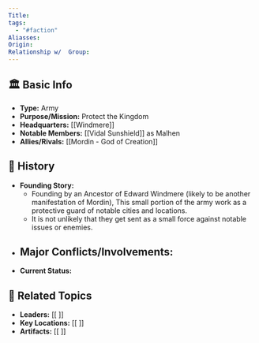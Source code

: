 ```yaml
---
Title: 
tags:
  - "#faction"
Aliasses: 
Origin: 
Relationship w/  Group:
---
```


## 🏛️ Basic Info
- **Type:** Army
- **Purpose/Mission:** Protect the Kingdom  
- **Headquarters:** [[Windmere]]  
- **Notable Members:** [[Vidal Sunshield]] as Malhen   
- **Allies/Rivals:** [[Mordin - God of Creation]]  

## 📖 History
- **Founding Story:**  
	- Founding by an Ancestor of Edward Windmere (likely to be another manifestation of Mordin), This small portion of the army work as a  protective guard of notable cities and locations. 
	- It is not unlikely that they get sent as a small force against notable issues or enemies.
- **Major Conflicts/Involvements:**  
	- 
- **Current Status:**  

## 🔗 Related Topics
- **Leaders:** [[ ]]
- **Key Locations:** [[ ]]
- **Artifacts:** [[ ]]